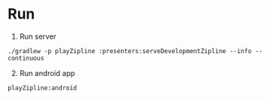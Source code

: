 # Run
1. Run server
```
./gradlew -p playZipline :presenters:serveDevelopmentZipline --info --continuous
```
2. Run android app 
```
playZipline:android
```